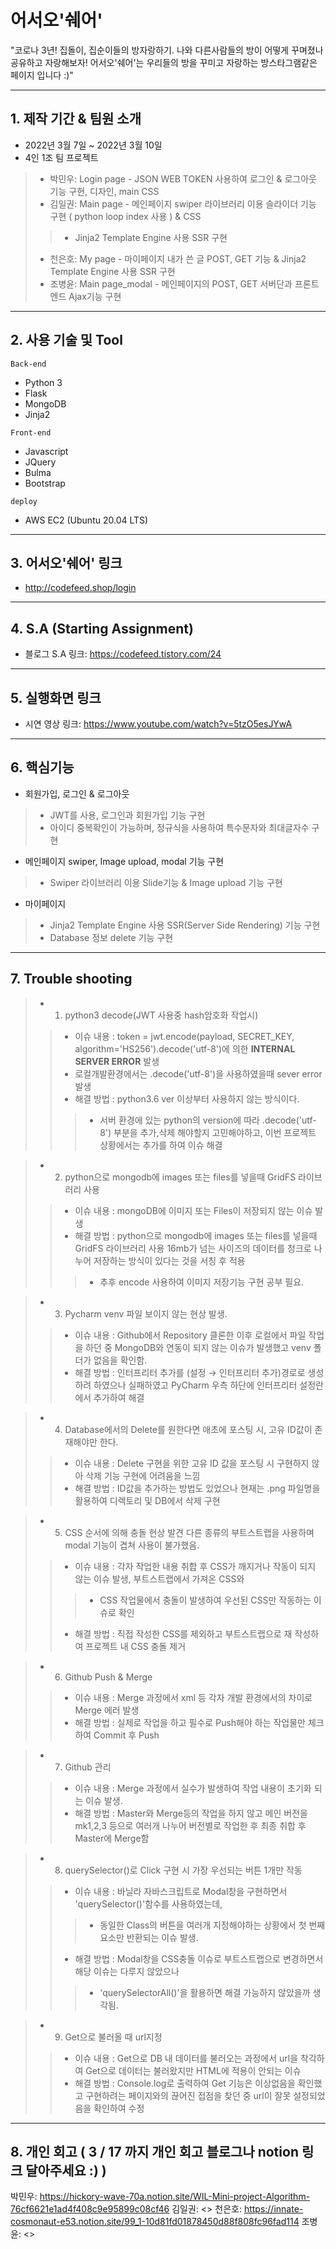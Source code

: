 # 어서오'쉐어'

"코로나 3년! 집돌이, 집순이들의 방자랑하기.
나와 다른사람들의 방이 어떻게 꾸며졌나 공유하고 자랑해보자!
어서오'쉐어'는 우리들의 방을 꾸미고 자랑하는 방스타그램같은 페이지 입니다 :)"

--------------


## 1. 제작 기간 & 팀원 소개

* 2022년 3월 7일 ~ 2022년 3월 10일
* 4인 1조 팀 프로젝트
>* 박민우: Login page - JSON WEB TOKEN 사용하여 로그인 & 로그아웃 기능 구현, 디자인, main CSS
>* 김일권: Main page - 메인페이지 swiper 라이브러리 이용 슬라이더 기능 구현 ( python loop index 사용 ) & CSS
>>* Jinja2 Template Engine 사용 SSR 구현
>* 천은호: My page - 마이페이지 내가 쓴 글 POST, GET 기능 & Jinja2 Template Engine 사용 SSR 구현
>* 조병윤: Main page_modal - 메인페이지의 POST, GET 서버단과 프론트엔드 Ajax기능 구현

--------------


## 2. 사용 기술 및 Tool

```
Back-end
```
* Python 3
* Flask
* MongoDB
* Jinja2

```
Front-end
```
* Javascript
* JQuery
* Bulma
* Bootstrap

```
deploy
```
* AWS EC2 (Ubuntu 20.04 LTS)

--------------


## 3. 어서오'쉐어' 링크

* <http://codefeed.shop/login>

--------------


## 4. S.A (Starting Assignment)

* 블로그 S.A 링크: <https://codefeed.tistory.com/24>

--------------


## 5. 실행화면 링크

* 시연 영상 링크: <https://www.youtube.com/watch?v=5tzO5esJYwA>

--------------


## 6. 핵심기능

* 회원가입, 로그인 & 로그아웃
>* JWT를 사용, 로그인과 회원가입 기능 구현
>* 아이디 중복확인이 가능하며, 정규식을 사용하여 특수문자와 최대글자수 구현

* 메인페이지 swiper, Image upload, modal 기능 구현
>* Swiper 라이브러리 이용 Slide기능 & Image upload 기능 구현

* 마이페이지
>* Jinja2 Template Engine 사용 SSR(Server Side Rendering) 기능 구현
>* Database 정보 delete 기능 구현

--------------


## 7. Trouble shooting

>* 1. python3 decode(JWT 사용중 hash암호화 작업시)
>>* 이슈 내용 : token = jwt.encode(payload, SECRET_KEY, algorithm='HS256').decode('utf-8')에 의한 **INTERNAL SERVER ERROR** 발생
>>* 로컬개발환경에서는 .decode('utf-8')을 사용하였을때 sever error 발생    
>>* 해결 방법 :  python3.6 ver 이상부터 사용하지 않는 방식이다. 
>>>* 서버 환경에 있는 python의 version에 따라 .decode('utf-8') 부분을 추가,삭제 해야할지 고민해야하고, 이번 프로젝트 상황에서는 추가를 하여 이슈 해결

>* 2. python으로 mongodb에 images 또는 files를 넣을때 GridFS 라이브러리 사용
>>* 이슈 내용 : mongoDB에 이미지 또는 Files이 저장되지 않는 이슈 발생
>>* 해결 방법 : python으로 mongodb에 images 또는 files를 넣을때 GridFS 라이브러리 사용 16mb가 넘는 사이즈의 데이터를 청크로 나누어 저장하는 방식이 있다는 것을 서칭 후 적용
>>>* 추후 encode 사용하여 이미지 저장기능 구현 공부 필요.

>* 3. Pycharm venv 파일 보이지 않는 현상 발생.
>>* 이슈 내용 : Github에서 Repository 클론한 이후 로컬에서 파일 작업을 하던 중 MongoDB와 연동이 되지 않는 이슈가 발생했고 venv 폴더가 없음을 확인함. 
>>* 해결 방법 : 인터프리터 추가를 (설정 → 인터프리터 추가)경로로 생성하려 하였으나 실패하였고 PyCharm 우측 하단에 인터프리터 설정란에서 추가하여 해결

>* 4. Database에서의 Delete를 원한다면 애초에 포스팅 시, 고유 ID값이 존재해야만 한다.
>>* 이슈 내용 : Delete 구현을 위한 고유 ID 값을 포스팅 시 구현하지 않아 삭제 기능 구현에 어려움을 느낌
>>* 해결 방법 : ID값을 추가하는 방법도 있었으나 현재는 .png 파일명을 활용하여 디렉토리 및 DB에서 삭제 구현

>* 5. CSS 순서에 의해 충돌 현상 발견 다른 종류의 부트스트랩을 사용하며 modal 기능이 겹쳐 사용이 불가했음.
>>* 이슈 내용 : 각자 작업한 내용 취합 후 CSS가 깨지거나 작동이 되지 않는 이슈 발생, 부트스트랩에서 가져온 CSS와 
>>>* CSS 작업물에서 충돌이 발생하여 우선된 CSS만 작동하는 이슈로 확인
>>* 해결 방법 : 직접 작성한 CSS를 제외하고 부트스트랩으로 재 작성하여 프로젝트 내 CSS 충돌 제거

>* 6. Github Push & Merge
>>* 이슈 내용 : Merge 과정에서 xml 등 각자 개발 환경에서의 차이로 Merge 에러 발생
>>* 해결 방법 : 실제로 작업을 하고 필수로 Push해야 하는 작업물만 체크하여 Commit 후 Push

>* 7. Github 관리
>>* 이슈 내용 : Merge 과정에서 실수가 발생하여 작업 내용이 초기화 되는 이슈 발생.
>>* 해결 방법 : Master와 Merge등의 작업을 하지 않고 메인 버전을 mk1,2,3 등으로 여러개 나누어 버전별로 작업한 후 최종 취합 후 Master에 Merge함

>* 8. querySelector()로 Click 구현 시 가장 우선되는 버튼 1개만 작동
>>* 이슈 내용 : 바닐라 자바스크립트로 Modal창을 구현하면서 'querySelector()'함수를 사용하였는데,
>>>* 동일한 Class의 버튼을 여러개 지정해야하는 상황에서 첫 번째 요소만 반환되는 이슈 발생.
>>* 해결 방법 : Modal창을 CSS충돌 이슈로 부트스트랩으로 변경하면서 해당 이슈는 다루지 않았으나
>>>* 'querySelectorAll()'을 활용하면 해결 가능하지 않았을까 생각됨.

>* 9. Get으로 불러올 때 url지정
>>* 이슈 내용 : Get으로 DB 내 데이터를 불러오는 과정에서 url을 착각하여 Get으로 데이터는 불러왔지만 HTML에 적용이 안되는 이슈
>>* 해결 방법 : Console.log로 출력하여 Get 기능은 이상없음을 확인했고 구현하려는 페이지와의 끊어진 접점을 찾던 중 url이 잘못 설정되었음을 확인하여 수정


--------------


## 8. 개인 회고 ( 3 / 17 까지 개인 회고 블로그나 notion 링크 달아주세요 :) )

박민우: <https://hickory-wave-70a.notion.site/WIL-Mini-project-Algorithm-76cf6621e1ad4f408c9e95899c08cf46>
김일권: <>
천은호: <https://innate-cosmonaut-e53.notion.site/99_1-10d81fd01878450d88f808fc96fad114>
조병윤: <>
